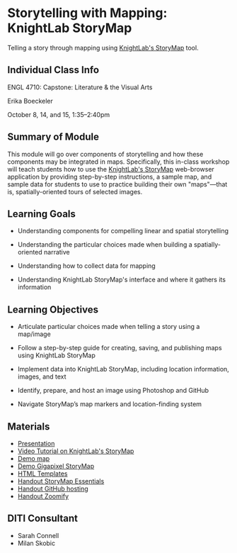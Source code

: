 <h1>Storytelling with Mapping: KnightLab StoryMap</h1>

Telling a story through mapping using [KnightLab's StoryMap](http://storymap.knightlab.com/) tool.

<h2>Individual Class Info</h2>

ENGL 4710: Capstone: Literature & the Visual Arts

Erika Boeckeler

October 8, 14, and 15, 1:35–2:40pm

<h2>Summary of Module</h2>

This module will go over components of storytelling and how these components may be integrated in maps. Specifically, this in-class workshop will teach students how to use the [KnightLab's StoryMap](http://storymap.knightlab.com/) web-browser application by providing step-by-step instructions, a sample map, and sample data for students to use to practice building their own "maps"—that is, spatially-oriented tours of selected images.

<h2>Learning Goals</h2>

* Understanding components for compelling linear and spatial storytelling

* Understanding the particular choices made when building a spatially-oriented narrative

* Understanding how to collect data for mapping

* Understanding KnightLab StoryMap's interface and where it gathers its information

<h2>Learning Objectives</h2>

* Articulate particular choices made when telling a story using a map/image

* Follow a step-by-step guide for creating, saving, and publishing maps using KnightLab StoryMap

* Implement data into KnightLab StoryMap, including location information, images, and text
* Identify, prepare, and host an image using Photoshop and GitHub
* Navigate StoryMap’s map markers and location-finding system

<h2>Materials</h2>

* [Presentation](https://github.com/NULabNortheastern/digitalassignmentshowcase/blob/master/mapping/fa20-boeckeler-engl4710-storymap/Slides.pdf)
* [Video Tutorial on KnightLab's StoryMap](https://www.youtube.com/watch?v=X33ud7RYZFg&feature=youtu.be)
* [Demo map](https://uploads.knightlab.com/storymapjs/f56b67af620a9d6f7705bfd2a2e5f61b/demo-history-of-boston/index.html)
* [Demo Gigapixel StoryMap](https://uploads.knightlab.com/storymapjs/f00762a106ee8b1b153d6ad2d4f1a2aa/theodorastvitale/index.html)
* [HTML Templates](https://github.com/NULabNortheastern/digitalassignmentshowcase/blob/master/mapping/fa20-boeckeler-engl4710-storymap/HTML_Templates.txt)
* [Handout StoryMap Essentials](https://github.com/NULabNortheastern/digitalassignmentshowcase/blob/master/mapping/fa20-boeckeler-engl4710-storymap/Handout%20StoryMap%20Essentials.pdf)
* [Handout GitHub hosting](https://github.com/NULabNortheastern/digitalassignmentshowcase/blob/master/mapping/fa20-boeckeler-engl4710-storymap/Handout%20GitHub%20hosting.pdf)
* [Handout Zoomify](https://github.com/NULabNortheastern/digitalassignmentshowcase/blob/master/mapping/fa20-boeckeler-engl4710-storymap/Handout%20Zoomify.pdf)


<h2>DITI Consultant</h2>

* Sarah Connell
* Milan Skobic
